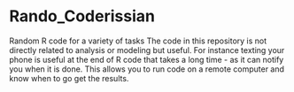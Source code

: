 # Rando_Coderissian
Random R code for a variety of tasks
The code in this repository is not directly related to analysis or modeling but useful. For instance texting your phone is useful at the end of R code that takes a long time - as it can notify you when it is done. This allows you to run code on a remote computer and know when to go get the results. 
